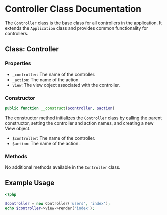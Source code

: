 # Controller Class Documentation

The `Controller` class is the base class for all controllers in the application. It extends the `Application` class and provides common functionality for controllers.

## Class: Controller

### Properties

- `_controller`: The name of the controller.
- `_action`: The name of the action.
- `view`: The view object associated with the controller.

### Constructor

```php
public function __construct($controller, $action)
```

The constructor method initializes the `Controller` class by calling the parent constructor, setting the controller and action names, and creating a new View object.

- `$controller`: The name of the controller.
- `$action`: The name of the action.

### Methods

No additional methods available in the `Controller` class.

## Example Usage

```php
<?php

$controller = new Controller('users', 'index');
echo $controller->view->render('index');
```

